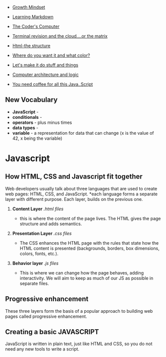 <nav>

- [Growth Mindset](README.html)

- [Learning Markdown](01-learning-markdown.html) 

- [The Coder's Computer](02-the-coders-computer.html)

- [Terminal revision and the cloud....or the matrix](03-revisions-and-the-cloud.html)

- [Html-the structure](04-structure-with-html.html)

- [Where do you want it and what color?](05-design-with-css.html)

- [Let's make it do stuff and things](06a-dynamic-with-javascript.html)

- [Computer architecture and logic](06b-computer-architecture-and-logic.html)

- [You need coffee for all this Java..Script](07-programming-with-js.html)

</nav>

## New Vocabulary
- **JavaScript** - 
- **conditionals** - 
- **operators** - plus minus times
- **data types** - 
- **variable** - a representation for data that can change (x is the value of 42, x being the variable)

# Javascript

## How HTML, CSS and Javascript  fit together

Web developers usually talk about three languages that are used to create web pages: HTML, CSS, and JavaScript.
*each language forms a separate layer with different purpose. Each layer, builds on the previous one.

1. **Content Layer** *.html files*
    - this is where the content of the page lives. The HTML gives the page structure and adds semantics.

2. **Presentation Layer** *.css files*
    - The CSS enhances the HTML page with the rules that state how the HTML content is presented (backgrounds, borders, box dimensions, colors, fonts, etc.).

3. **Behavior layer** *.js files*
    - This is where we can change how the page behaves, adding interactivity. We will aim to keep as much of our JS as possible in separate files.

## Progressive enhancement

These three layers form the basis of a popular approach to building web pages called progressive enhancement.

## Creating a basic JAVASCRIPT

JavaScript is written in plain text, just like HTML and CSS, so you do not need any new tools to write a script.

